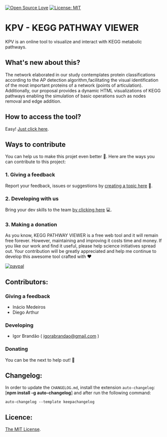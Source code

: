 [![Open Source Love](https://badges.frapsoft.com/os/v1/open-source.svg?v=103)](https://github.com/ellerbrock/open-source-badges/)
[![License: MIT](https://img.shields.io/badge/License-MIT-green.svg)](https://mit-licence.igorabrandao.com.br/)

# KPV - KEGG PATHWAY VIEWER
KPV is an online tool to visualize and interact with KEGG metabolic pathways.

## What's new about this?

The network elaborated in our study contemplates protein classifications according to the AP detection algorithm,facilitating the visual identification of the most important proteins of a network (points of articulation). Additionally, our proposal provides a dynamic HTML visualizations of KEGG pathways enabling the simulation of basic operations such as
nodes removal and edge addition.

## How to access the tool?

Easy! [Just click here](https://igorabrandao.com.br/kegg-pathway-bottleneck/).

## Ways to contribute

You can help us to make this projet even better :rocket:. Here are the ways you can contribute to this project:

### 1. Giving a feedback

Report your feedback, issues or suggestions by [creating a topic here](https://github.com/igorabrandao/kegg-network-viewer/issues) :punch:.

### 2. Developing with us

Bring your dev skills to the team [by clicking here](./includes/first-contributions/README.md) :computer:.

### 3. Making a donation

As you know, KEGG PATHWAY VIEWER is a free web tool and it will remain free forever. However, maintaining and improving it  costs time and money. If you like our work and find it useful, please help science initiatives spread out. Your contribution will be greatly appreciated and help me continue to develop this awesome tool crafted with :heart:

[![paypal](https://www.paypalobjects.com/en_US/i/btn/btn_donateCC_LG.gif)](https://www.paypal.com/cgi-bin/webscr?cmd=_s-xclick&hosted_button_id=7NV5RV8B2MTA4)

## Contributors:

### Giving a feedback

* Inácio Medeiros
* Diego Arthur

### Developing

* Igor Brandão ( igorabrandao@gmail.com )

### Donating

You can be the next to help out! :pray:

## Changelog:

In order to update the `CHANGELOG.md`, install the extension `auto-changelog`: [**npm install -g auto-changelog**] and after run the following command:

    auto-changelog --template keepachangelog

## Licence:

[The MIT License](https://mit-licence.igorabrandao.com.br/).